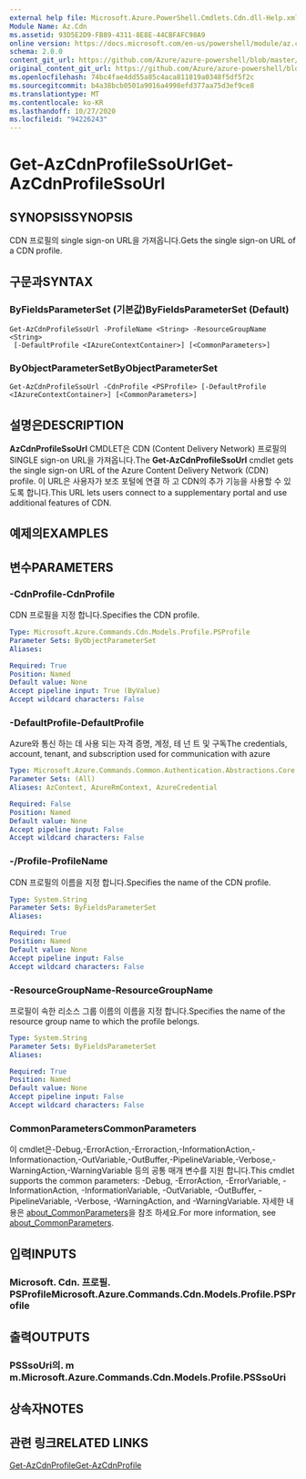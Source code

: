 ```yaml
---
external help file: Microsoft.Azure.PowerShell.Cmdlets.Cdn.dll-Help.xml
Module Name: Az.Cdn
ms.assetid: 93D5E2D9-FB89-4311-8E8E-44CBFAFC98A9
online version: https://docs.microsoft.com/en-us/powershell/module/az.cdn/get-azcdnprofilessourl
schema: 2.0.0
content_git_url: https://github.com/Azure/azure-powershell/blob/master/src/Cdn/Cdn/help/Get-AzCdnProfileSsoUrl.md
original_content_git_url: https://github.com/Azure/azure-powershell/blob/master/src/Cdn/Cdn/help/Get-AzCdnProfileSsoUrl.md
ms.openlocfilehash: 74bc4fae4dd55a85c4aca811819a0348f5df5f2c
ms.sourcegitcommit: b4a38bcb0501a9016a4998efd377aa75d3ef9ce8
ms.translationtype: MT
ms.contentlocale: ko-KR
ms.lasthandoff: 10/27/2020
ms.locfileid: "94226243"
---
```

# <span data-ttu-id="a5589-101">Get-AzCdnProfileSsoUrl</span><span class="sxs-lookup"><span data-stu-id="a5589-101">Get-AzCdnProfileSsoUrl</span></span>

## <span data-ttu-id="a5589-102">SYNOPSIS</span><span class="sxs-lookup"><span data-stu-id="a5589-102">SYNOPSIS</span></span>
<span data-ttu-id="a5589-103">CDN 프로필의 single sign-on URL을 가져옵니다.</span><span class="sxs-lookup"><span data-stu-id="a5589-103">Gets the single sign-on URL of a CDN profile.</span></span>

## <span data-ttu-id="a5589-104">구문과</span><span class="sxs-lookup"><span data-stu-id="a5589-104">SYNTAX</span></span>

### <span data-ttu-id="a5589-105">ByFieldsParameterSet (기본값)</span><span class="sxs-lookup"><span data-stu-id="a5589-105">ByFieldsParameterSet (Default)</span></span>
```
Get-AzCdnProfileSsoUrl -ProfileName <String> -ResourceGroupName <String>
 [-DefaultProfile <IAzureContextContainer>] [<CommonParameters>]
```

### <span data-ttu-id="a5589-106">ByObjectParameterSet</span><span class="sxs-lookup"><span data-stu-id="a5589-106">ByObjectParameterSet</span></span>
```
Get-AzCdnProfileSsoUrl -CdnProfile <PSProfile> [-DefaultProfile <IAzureContextContainer>] [<CommonParameters>]
```

## <span data-ttu-id="a5589-107">설명은</span><span class="sxs-lookup"><span data-stu-id="a5589-107">DESCRIPTION</span></span>
<span data-ttu-id="a5589-108">**AzCdnProfileSsoUrl** CMDLET은 CDN (Content Delivery Network) 프로필의 SINGLE sign-on URL을 가져옵니다.</span><span class="sxs-lookup"><span data-stu-id="a5589-108">The **Get-AzCdnProfileSsoUrl** cmdlet gets the single sign-on URL of the Azure Content Delivery Network (CDN) profile.</span></span>
<span data-ttu-id="a5589-109">이 URL은 사용자가 보조 포털에 연결 하 고 CDN의 추가 기능을 사용할 수 있도록 합니다.</span><span class="sxs-lookup"><span data-stu-id="a5589-109">This URL lets users connect to a supplementary portal and use additional features of  CDN.</span></span>

## <span data-ttu-id="a5589-110">예제의</span><span class="sxs-lookup"><span data-stu-id="a5589-110">EXAMPLES</span></span>

## <span data-ttu-id="a5589-111">변수</span><span class="sxs-lookup"><span data-stu-id="a5589-111">PARAMETERS</span></span>

### <span data-ttu-id="a5589-112">-CdnProfile</span><span class="sxs-lookup"><span data-stu-id="a5589-112">-CdnProfile</span></span>
<span data-ttu-id="a5589-113">CDN 프로필을 지정 합니다.</span><span class="sxs-lookup"><span data-stu-id="a5589-113">Specifies the CDN profile.</span></span>

```yaml
Type: Microsoft.Azure.Commands.Cdn.Models.Profile.PSProfile
Parameter Sets: ByObjectParameterSet
Aliases:

Required: True
Position: Named
Default value: None
Accept pipeline input: True (ByValue)
Accept wildcard characters: False
```

### <span data-ttu-id="a5589-114">-DefaultProfile</span><span class="sxs-lookup"><span data-stu-id="a5589-114">-DefaultProfile</span></span>
<span data-ttu-id="a5589-115">Azure와 통신 하는 데 사용 되는 자격 증명, 계정, 테 넌 트 및 구독</span><span class="sxs-lookup"><span data-stu-id="a5589-115">The credentials, account, tenant, and subscription used for communication with azure</span></span>

```yaml
Type: Microsoft.Azure.Commands.Common.Authentication.Abstractions.Core.IAzureContextContainer
Parameter Sets: (All)
Aliases: AzContext, AzureRmContext, AzureCredential

Required: False
Position: Named
Default value: None
Accept pipeline input: False
Accept wildcard characters: False
```

### <span data-ttu-id="a5589-116">-/Profile</span><span class="sxs-lookup"><span data-stu-id="a5589-116">-ProfileName</span></span>
<span data-ttu-id="a5589-117">CDN 프로필의 이름을 지정 합니다.</span><span class="sxs-lookup"><span data-stu-id="a5589-117">Specifies the name of the CDN profile.</span></span>

```yaml
Type: System.String
Parameter Sets: ByFieldsParameterSet
Aliases:

Required: True
Position: Named
Default value: None
Accept pipeline input: False
Accept wildcard characters: False
```

### <span data-ttu-id="a5589-118">-ResourceGroupName</span><span class="sxs-lookup"><span data-stu-id="a5589-118">-ResourceGroupName</span></span>
<span data-ttu-id="a5589-119">프로필이 속한 리소스 그룹 이름의 이름을 지정 합니다.</span><span class="sxs-lookup"><span data-stu-id="a5589-119">Specifies the name of the resource group name to which the profile belongs.</span></span>

```yaml
Type: System.String
Parameter Sets: ByFieldsParameterSet
Aliases:

Required: True
Position: Named
Default value: None
Accept pipeline input: False
Accept wildcard characters: False
```

### <span data-ttu-id="a5589-120">CommonParameters</span><span class="sxs-lookup"><span data-stu-id="a5589-120">CommonParameters</span></span>
<span data-ttu-id="a5589-121">이 cmdlet은-Debug,-ErrorAction,-Erroraction,-InformationAction,-Informationaction,-OutVariable,-OutBuffer,-PipelineVariable,-Verbose,-WarningAction,-WarningVariable 등의 공통 매개 변수를 지원 합니다.</span><span class="sxs-lookup"><span data-stu-id="a5589-121">This cmdlet supports the common parameters: -Debug, -ErrorAction, -ErrorVariable, -InformationAction, -InformationVariable, -OutVariable, -OutBuffer, -PipelineVariable, -Verbose, -WarningAction, and -WarningVariable.</span></span> <span data-ttu-id="a5589-122">자세한 내용은 [about_CommonParameters](http://go.microsoft.com/fwlink/?LinkID=113216)을 참조 하세요.</span><span class="sxs-lookup"><span data-stu-id="a5589-122">For more information, see [about_CommonParameters](http://go.microsoft.com/fwlink/?LinkID=113216).</span></span>

## <span data-ttu-id="a5589-123">입력</span><span class="sxs-lookup"><span data-stu-id="a5589-123">INPUTS</span></span>

### <span data-ttu-id="a5589-124">Microsoft. Cdn. 프로필. PSProfile</span><span class="sxs-lookup"><span data-stu-id="a5589-124">Microsoft.Azure.Commands.Cdn.Models.Profile.PSProfile</span></span>

## <span data-ttu-id="a5589-125">출력</span><span class="sxs-lookup"><span data-stu-id="a5589-125">OUTPUTS</span></span>

### <span data-ttu-id="a5589-126">PSSsoUri의. m m.</span><span class="sxs-lookup"><span data-stu-id="a5589-126">Microsoft.Azure.Commands.Cdn.Models.Profile.PSSsoUri</span></span>

## <span data-ttu-id="a5589-127">상속자</span><span class="sxs-lookup"><span data-stu-id="a5589-127">NOTES</span></span>

## <span data-ttu-id="a5589-128">관련 링크</span><span class="sxs-lookup"><span data-stu-id="a5589-128">RELATED LINKS</span></span>

[<span data-ttu-id="a5589-129">Get-AzCdnProfile</span><span class="sxs-lookup"><span data-stu-id="a5589-129">Get-AzCdnProfile</span></span>](./Get-AzCdnProfile.md)


